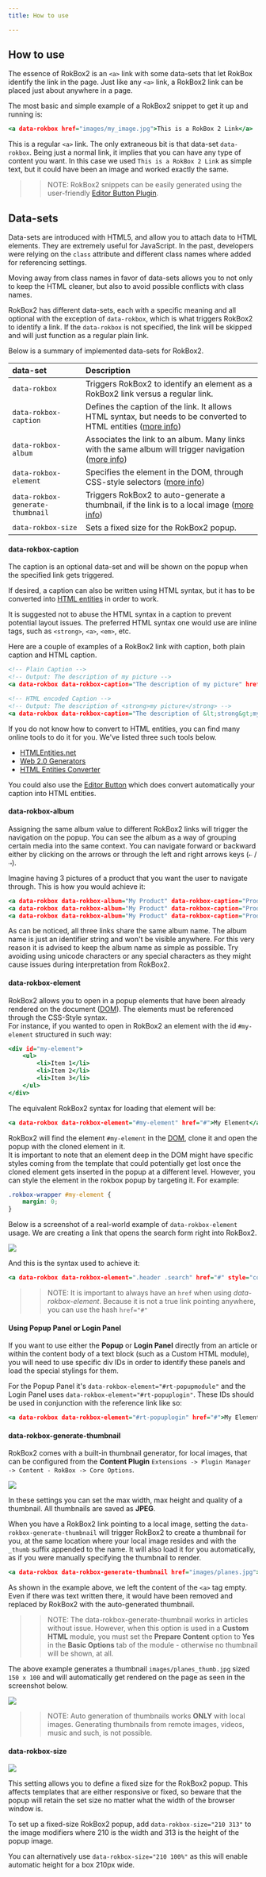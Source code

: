 ```yaml
---
title: How to use

---
```


How to use
-----

The essence of RokBox2 is an `<a>` link with some data-sets that let RokBox identify the link in the page. Just like any `<a>` link, a RokBox2 link can be placed just about anywhere in a page.

The most basic and simple example of a RokBox2 snippet to get it up and running is:

~~~ .html
<a data-rokbox href="images/my_image.jpg">This is a RokBox 2 Link</a>
~~~

This is a regular `<a>` link. The only extraneous bit is that data-set `data-rokbox`. Being just a normal link, it implies that you can have any type of content you want. In this case we used `This is a RokBox 2 Link` as simple text, but it could have been an image and worked exactly the same.

>> NOTE: RokBox2 snippets can be easily generated using the user-friendly [Editor Button Plugin][editor-button].

Data-sets
---------

Data-sets are introduced with HTML5, and allow you to attach data to HTML elements. They are extremely useful for JavaScript. In the past, developers were relying on the `class` attribute and different class names where added for referencing settings.

Moving away from class names in favor of data-sets allows you to not only to keep the HTML cleaner, but also to avoid possible conflicts with class names.

RokBox2 has different data-sets, each with a specific meaning and all optional with the exception of `data-rokbox`, which is what triggers RokBox2 to identify a link. If the `data-rokbox` is not specified, the link will be skipped and will just function as a regular plain link.

Below is a summary of implemented data-sets for RokBox2.

| data-set                         | Description                                                                                                                          |  
| :------------------------------- | :----------------------------------------------------------------------------------------------------------------------------------- |  
| `data-rokbox`                    | Triggers RokBox2 to identify an element as a RokBox2 link versus a regular link.                                                     |  
| `data-rokbox-caption`            | Defines the caption of the link. It allows HTML syntax, but needs to be converted to HTML entities ([more info][data-rokbox-caption]) |  
| `data-rokbox-album`              | Associates the link to an album. Many links with the same album will trigger navigation ([more info][data-rokbox-album])             |  
| `data-rokbox-element`            | Specifies the element in the DOM, through CSS-style selectors ([more info][data-rokbox-element])                                     |  
| `data-rokbox-generate-thumbnail` | Triggers RokBox2 to auto-generate a thumbnail, if the link is to a local image ([more info][data-rokbox-generate-thumbnail])         |  
| `data-rokbox-size` | Sets a fixed size for the RokBox2 popup. |


#### data-rokbox-caption

The caption is an optional data-set and will be shown on the popup when the specified link gets triggered.

If desired, a caption can also be written using HTML syntax, but it has to be converted into [HTML entities][html_entities] in order to work.  

It is suggested not to abuse the HTML syntax in a caption to prevent potential layout issues. The preferred HTML syntax one would use are inline tags, such as `<strong>`, `<a>`, `<em>`, etc.

Here are a couple of examples of a RokBox2 link with caption, both plain caption and HTML caption.

~~~ .html
<!-- Plain Caption -->
<!-- Output: The description of my picture -->
<a data-rokbox data-rokbox-caption="The description of my picture" href="images/my_image.jpg">RokBox 2 Plain Caption</a>
~~~

~~~ .html
<!-- HTML encoded Caption -->
<!-- Output: The description of <strong>my picture</strong> -->
<a data-rokbox data-rokbox-caption="The description of &lt;strong&gt;my picture&lt;/strong&gt;" href="images/my_image.jpg">RokBox 2 HTML Caption</a>
~~~

If you do not know how to convert to HTML entities, you can find many online tools to do it for you. We've listed three such tools below.

* [HTMLEntities.net][convert_1]
* [Web 2.0 Generators][convert_2]
* [HTML Entities Converter][convert_3]

You could also use the [Editor Button][editor-button] which does convert automatically your caption into HTML entities.


#### data-rokbox-album

Assigning the same album value to different RokBox2 links will trigger the navigation on the popup. You can see the album as a way of grouping certain media into the same context. You can navigate forward or backward either by clicking on the arrows or through the left and right arrows keys (`⇠` / `⇢`).

Imagine having 3 pictures of a product that you want the user to  navigate through. This is how you would achieve it:

~~~ .html
<a data-rokbox data-rokbox-album="My Product" data-rokbox-caption="Product Front View" href="images/product1.jpg">Product 1</a>
<a data-rokbox data-rokbox-album="My Product" data-rokbox-caption="Product Side View" href="images/product2.jpg">Product 2</a>
<a data-rokbox data-rokbox-album="My Product" data-rokbox-caption="Product Back View" href="images/product3.jpg">Product 3</a>
~~~

As can be noticed, all three links share the same album name. The album name is just an identifier string and won't be visible anywhere. For this very reason it is advised to keep the album name as simple as possible. Try avoiding using unicode characters or any special characters as they might cause issues during interpretation from RokBox2.


#### data-rokbox-element

RokBox2 allows you to open in a popup elements that have been already rendered on the document ([DOM][dom_specs]). The elements must be referenced through the CSS-Style syntax.  
For instance, if you wanted to open in RokBox2 an element with the id `#my-element` structured in such way:

~~~ .html
<div id="my-element">
    <ul>
        <li>Item 1</li>
        <li>Item 2</li>
        <li>Item 3</li>
    </ul>
</div>
~~~

The equivalent RokBox2 syntax for loading that element will be:

~~~ .html
<a data-rokbox data-rokbox-element="#my-element" href="#">My Element</a>
~~~

RokBox2 will find the element `#my-element` in the [DOM][dom_specs], clone it and open the popup with the cloned element in it.  
It is important to note that an element deep in the DOM might have specific styles coming from the template that could potentially get lost once the cloned element gets inserted in the popup at a different level. However, you can style the element in the rokbox popup by targeting it. For example:

~~~ .css
.rokbox-wrapper #my-element {
    margin: 0;
}
~~~

Below is a screenshot of a real-world example of `data-rokbox-element` usage. We are creating a link that opens the search form right into RokBox2.

![][rokbox2-data-element]

And this is the syntax used to achieve it:

~~~ .html
<a data-rokbox data-rokbox-element=".header .search" href="#" style="color: red"><h3>Search in RokBox 2!</h3></a>
~~~

>> NOTE: It is important to always have an `href` when using _data-rokbox-element_. Because it is not a true link pointing anywhere, you can use the hash `href="#"`

#### Using Popup Panel or Login Panel

If you want to use either the **Popup** or **Login Panel** directly from an article or within the content body of a text block (such as a Custom HTML module), you will need to use specific div IDs in order to identify these panels and load the special stylings for them.

For the Popup Panel it's `data-rokbox-element="#rt-popupmodule"` and the Login Panel uses `data-rokbox-element="#rt-popuplogin"`. These IDs should be used in conjunction with the reference link like so:

~~~ .html
<a data-rokbox data-rokbox-element="#rt-popuplogin" href="#">My Element</a>
~~~

#### data-rokbox-generate-thumbnail

RokBox2 comes with a built-in thumbnail generator, for local images, that can be configured from the **Content Plugin** `Extensions -> Plugin Manager -> Content - RokBox -> Core Options`.

![][rokbox2-thumbs-settings]

In these settings you can set the max width, max height and quality of a thumbnail. All thumbnails are saved as **JPEG**.

When you have a RokBox2 link pointing to a local image, setting the `data-rokbox-generate-thumbnail` will trigger RokBox2 to create a thumbnail for you, at the same location where your local image resides and with the `_thumb` suffix appended to the name. It will also load it for you automatically, as if you were manually specifying the thumbnail to render.

~~~ .html
<a data-rokbox data-rokbox-generate-thumbnail href="images/planes.jpg"></a>
~~~

As shown in the example above, we left the content of the `<a>` tag empty. Even if there was text written there, it would have been removed and replaced by RokBox2 with the auto-generated thumbnail.

>> NOTE: The data-rokbox-generate-thumbnail works in articles without issue. However, when this option is used in a **Custom HTML** module, you must set the **Prepare Content** option to **Yes** in the **Basic Options** tab of the module - otherwise no thumbnail will be shown, at all.

The above example generates a thumbnail `images/planes_thumb.jpg` sized `150 x 100` and will automatically get rendered on the page as seen in the screenshot below.

![][rokbox2-generated-thumb]

>> NOTE: Auto generation of thumbnails works **ONLY** with local images. Generating thumbnails from remote images, videos, music and such, is not possible.

#### data-rokbox-size

![][size]

This setting allows you to define a fixed size for the RokBox2 popup. This affects templates that are either responsive or fixed, so beware that the popup will retain the set size no matter what the width of the browser window is.

To set up a fixed-size RokBox2 popup, add `data-rokbox-size="210 313"` to the image modifiers where 210 is the width and 313 is the height of the popup image.

You can alternatively use `data-rokbox-size="210 100%"` as this will enable automatic height for a box 210px wide.

[editor-button]: editor_button.md
[data-rokbox-caption]: #data-rokbox-caption
[data-rokbox-album]: #data-rokbox-album
[data-rokbox-element]: #data-rokbox-element
[data-rokbox-generate-thumbnail]: #data-rokbox-generate-thumbnail
[html_entities]: http://www.w3schools.com/html/html_entities.asp
[convert_1]: http://htmlentities.net/
[convert_2]: http://www.web2generators.com/html/entities
[convert_3]: http://spacefem.com/tutorials/makecode.php
[dom_specs]: http://www.w3.org/TR/DOM-Level-2-Core/introduction.html
[rokbox2-data-element]: assets/rokbox2-data-rokbox-element.png
[rokbox2-thumbs-settings]: assets/rokbox2-thumbs-settings.png
[rokbox2-generated-thumb]: assets/rokbox2-generated-thumb.png
[size]: assets/size.jpg
